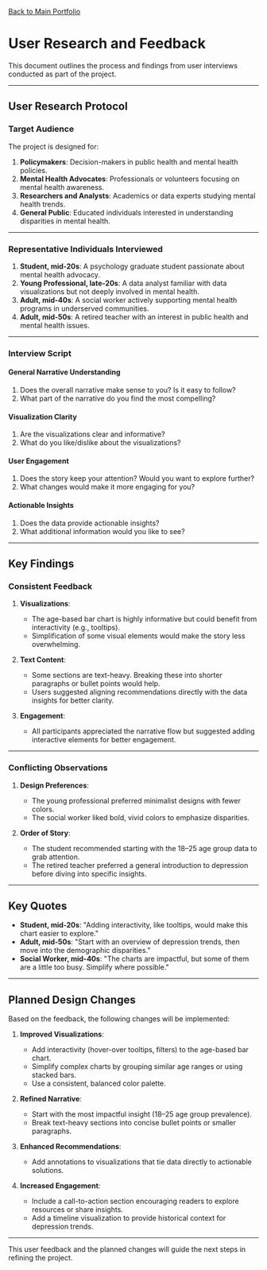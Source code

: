 [Back to Main Portfolio](README.md)
# User Research and Feedback

This document outlines the process and findings from user interviews conducted as part of the project.

---

## **User Research Protocol**

### **Target Audience**
The project is designed for:
1. **Policymakers**: Decision-makers in public health and mental health policies.
2. **Mental Health Advocates**: Professionals or volunteers focusing on mental health awareness.
3. **Researchers and Analysts**: Academics or data experts studying mental health trends.
4. **General Public**: Educated individuals interested in understanding disparities in mental health.

---

### **Representative Individuals Interviewed**
1. **Student, mid-20s**: A psychology graduate student passionate about mental health advocacy.
2. **Young Professional, late-20s**: A data analyst familiar with data visualizations but not deeply involved in mental health.
3. **Adult, mid-40s**: A social worker actively supporting mental health programs in underserved communities.
4. **Adult, mid-50s**: A retired teacher with an interest in public health and mental health issues.

---

### **Interview Script**
#### **General Narrative Understanding**
1. Does the overall narrative make sense to you? Is it easy to follow?
2. What part of the narrative do you find the most compelling?

#### **Visualization Clarity**
1. Are the visualizations clear and informative?
2. What do you like/dislike about the visualizations?

#### **User Engagement**
1. Does the story keep your attention? Would you want to explore further?
2. What changes would make it more engaging for you?

#### **Actionable Insights**
1. Does the data provide actionable insights?
2. What additional information would you like to see?

---

## **Key Findings**

### **Consistent Feedback**
1. **Visualizations**:
   - The age-based bar chart is highly informative but could benefit from interactivity (e.g., tooltips).
   - Simplification of some visual elements would make the story less overwhelming.

2. **Text Content**:
   - Some sections are text-heavy. Breaking these into shorter paragraphs or bullet points would help.
   - Users suggested aligning recommendations directly with the data insights for better clarity.

3. **Engagement**:
   - All participants appreciated the narrative flow but suggested adding interactive elements for better engagement.

---

### **Conflicting Observations**
1. **Design Preferences**:
   - The young professional preferred minimalist designs with fewer colors.
   - The social worker liked bold, vivid colors to emphasize disparities.

2. **Order of Story**:
   - The student recommended starting with the 18–25 age group data to grab attention.
   - The retired teacher preferred a general introduction to depression before diving into specific insights.

---

## **Key Quotes**
- **Student, mid-20s**: "Adding interactivity, like tooltips, would make this chart easier to explore."
- **Adult, mid-50s**: "Start with an overview of depression trends, then move into the demographic disparities."
- **Social Worker, mid-40s**: "The charts are impactful, but some of them are a little too busy. Simplify where possible."

---

## **Planned Design Changes**
Based on the feedback, the following changes will be implemented:
1. **Improved Visualizations**:
   - Add interactivity (hover-over tooltips, filters) to the age-based bar chart.
   - Simplify complex charts by grouping similar age ranges or using stacked bars.
   - Use a consistent, balanced color palette.

2. **Refined Narrative**:
   - Start with the most impactful insight (18–25 age group prevalence).
   - Break text-heavy sections into concise bullet points or smaller paragraphs.

3. **Enhanced Recommendations**:
   - Add annotations to visualizations that tie data directly to actionable solutions.

4. **Increased Engagement**:
   - Include a call-to-action section encouraging readers to explore resources or share insights.
   - Add a timeline visualization to provide historical context for depression trends.

---

This user feedback and the planned changes will guide the next steps in refining the project.
